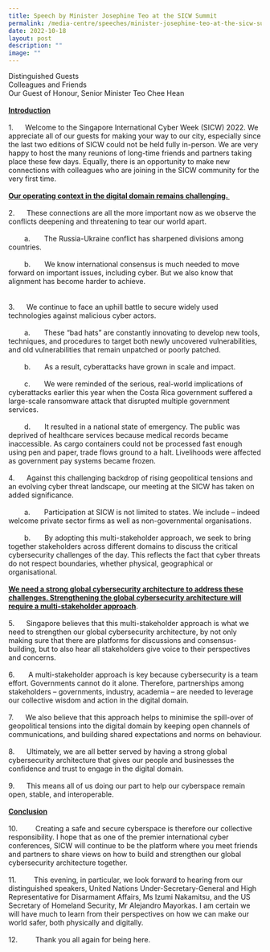```yaml
---
title: Speech by Minister Josephine Teo at the SICW Summit
permalink: /media-centre/speeches/minister-josephine-teo-at-the-sicw-summit/
date: 2022-10-18
layout: post
description: ""
image: ""
---
```

<p>Distinguished Guests<br>
Colleagues and Friends<br>
Our Guest of Honour, Senior Minister Teo Chee Hean<br>
<br>
<span style="text-decoration: underline;"><strong>Introduction</strong></span><br>
<br>
1.<span style="white-space: pre;"> 		</span>Welcome to the Singapore International Cyber Week (SICW) 2022. We appreciate all of our guests for making your way to our city, especially since the last two editions of SICW could not be held fully in-person. We are very happy to host the many reunions of long-time friends and partners taking place these few days. Equally, there is an opportunity to make new connections with colleagues who are joining in the SICW community for the very first time.&nbsp; &nbsp;<br>
<br>
<strong><span style="text-decoration: underline;">Our operating context in the digital domain remains challenging.&nbsp;</span></strong><br>
<br>
2.<span style="white-space: pre;"> 		</span>These connections are all the more important now as we observe the conflicts deepening and threatening to tear our world apart.&nbsp;<br>
<br>
<span style="white-space: pre;">		</span>a.<span style="white-space: pre;"> 		</span>The Russia-Ukraine conflict has sharpened divisions among countries.<br>
<br>
<span style="white-space: pre;">		</span>b.<span style="white-space: pre;"> 		</span>We know international consensus is much needed to move forward on important issues, including cyber. But we also know that alignment has become harder to achieve.&nbsp;<br>
<br>
<br>
3.<span style="white-space: pre;"> 		</span>We continue to face an uphill battle to secure widely used technologies against malicious cyber actors.<br>
<br>
<span style="white-space: pre;">		</span>a.<span style="white-space: pre;"> 		</span>These “bad hats” are constantly innovating to develop new tools, techniques, and procedures to target both newly uncovered vulnerabilities, and old vulnerabilities that remain unpatched or poorly patched.<br>
<br>
<span style="white-space: pre;">		</span>b.<span style="white-space: pre;"> 		</span>As a result, cyberattacks have grown in scale and impact.&nbsp;<br>
<br>
<span style="white-space: pre;">		</span>c.<span style="white-space: pre;"> 		</span>We were reminded of the serious, real-world implications of cyberattacks earlier this year when the Costa Rica government suffered a large-scale ransomware attack that disrupted multiple government services.&nbsp;<br>
<br>
<span style="white-space: pre;">		</span>d.<span style="white-space: pre;"> 		</span>It resulted in a national state of emergency. The public was deprived of healthcare services because medical records became inaccessible. As cargo containers could not be processed fast enough using pen and paper, trade flows ground to a halt. Livelihoods were affected as government pay systems became frozen.&nbsp;<br>
<br>
4.<span style="white-space: pre;"> 		</span>Against this challenging backdrop of rising geopolitical tensions and an evolving cyber threat landscape, our meeting at the SICW has taken on added significance.&nbsp;<br>
<br>
<span style="white-space: pre;">		</span>a.<span style="white-space: pre;"> 		</span>Participation at SICW is not limited to states. We include – indeed welcome private sector firms as well as non-governmental organisations.&nbsp;<br>
<br>
<span style="white-space: pre;">		</span>b.<span style="white-space: pre;"> 		</span>By adopting this multi-stakeholder approach, we seek to bring together stakeholders across different domains to discuss the critical cybersecurity challenges of the day. This reflects the fact that cyber threats do not respect boundaries, whether physical, geographical or organisational.<br>
<strong><span style="text-decoration: underline;"><br>
We need a strong global cybersecurity architecture to address these challenges. Strengthening the global cybersecurity architecture will require a multi-stakeholder approach</span></strong>.<br>
<br>
5.<span style="white-space: pre;"> 		</span>Singapore believes that this multi-stakeholder approach is what we need to strengthen our global cybersecurity architecture, by not only making sure that there are platforms for discussions and consensus-building, but to also hear all stakeholders give voice to their perspectives and concerns.&nbsp;<br>
<br>
6.<span style="white-space: pre;">		</span><span> </span>A multi-stakeholder approach is key because cybersecurity is a team effort. Governments cannot do it alone. Therefore, partnerships among stakeholders – governments, industry, academia – are needed to leverage our collective wisdom and action in the digital domain.<br>
<br>
7.<span style="white-space: pre;"> 		</span>We also believe that this approach helps to minimise the spill-over of geopolitical tensions into the digital domain by keeping open channels of communications, and building shared expectations and norms on behaviour.<br>
<br>
8.<span style="white-space: pre;"> 		</span>Ultimately, we are all better served by having a strong global cybersecurity architecture that gives our people and businesses the confidence and trust to engage in the digital domain.&nbsp;<br>
&nbsp;<br>
9.<span style="white-space: pre;"> 		</span>This means all of us doing our part to help our cyberspace remain open, stable, and interoperable.&nbsp;<br>
<br>
<strong><span style="text-decoration: underline;">Conclusion</span></strong><br>
<br>
10.<span style="white-space: pre;"> 		</span>Creating a safe and secure cyberspace is therefore our collective responsibility. I hope that as one of the premier international cyber conferences, SICW will continue to be the platform where you meet friends and partners to share views on how to build and strengthen our global cybersecurity architecture together.&nbsp;<br>
<br>
11.<span style="white-space: pre;"> 		</span>This evening, in particular, we look forward to hearing from our distinguished speakers, United Nations Under-Secretary-General and High Representative for Disarmament Affairs, Ms Izumi Nakamitsu, and the US Secretary of Homeland Security, Mr Alejandro Mayorkas. I am certain we will have much to learn from their perspectives on how we can make our world safer, both physically and digitally.<br>
<br>
12.<span style="white-space: pre;"> 		</span>Thank you all again for being here.</p>